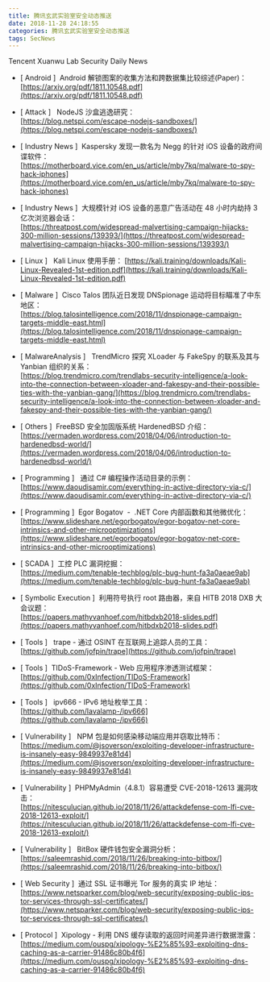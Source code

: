 ```yaml
---
title: 腾讯玄武实验室安全动态推送
date: 2018-11-28 24:18:55
categories: 腾讯玄武实验室安全动态推送
tags: SecNews
---
```


Tencent Xuanwu Lab Security Daily News  
* [ Android ]  Android 解锁图案的收集方法和跨数据集比较综述(Paper)：   
[https://arxiv.org/pdf/1811.10548.pdf](https://arxiv.org/pdf/1811.10548.pdf)  

* [ Attack ]   NodeJS 沙盒逃逸研究：   
[https://blog.netspi.com/escape-nodejs-sandboxes/](https://blog.netspi.com/escape-nodejs-sandboxes/)  

* [ Industry News ]  Kaspersky 发现一款名为 Negg 的针对 iOS 设备的政府间谍软件：  
[https://motherboard.vice.com/en_us/article/mby7kq/malware-to-spy-hack-iphones](https://motherboard.vice.com/en_us/article/mby7kq/malware-to-spy-hack-iphones)  

* [ Industry News ]  大规模针对 iOS 设备的恶意广告活动在 48 小时内劫持 3 亿次浏览器会话：   
[https://threatpost.com/widespread-malvertising-campaign-hijacks-300-million-sessions/139393/](https://threatpost.com/widespread-malvertising-campaign-hijacks-300-million-sessions/139393/)  

* [ Linux ]   Kali Linux 使用手册： 
[https://kali.training/downloads/Kali-Linux-Revealed-1st-edition.pdf](https://kali.training/downloads/Kali-Linux-Revealed-1st-edition.pdf)  

* [ Malware ]  Cisco Talos 团队近日发现 DNSpionage 运动将目标瞄准了中东地区：    
[https://blog.talosintelligence.com/2018/11/dnspionage-campaign-targets-middle-east.html](https://blog.talosintelligence.com/2018/11/dnspionage-campaign-targets-middle-east.html)  

* [ MalwareAnalysis ]   TrendMicro 探究 XLoader 与 FakeSpy 的联系及其与 Yanbian 组织的关系：  
[https://blog.trendmicro.com/trendlabs-security-intelligence/a-look-into-the-connection-between-xloader-and-fakespy-and-their-possible-ties-with-the-yanbian-gang/](https://blog.trendmicro.com/trendlabs-security-intelligence/a-look-into-the-connection-between-xloader-and-fakespy-and-their-possible-ties-with-the-yanbian-gang/)  

* [ Others ]  FreeBSD 安全加固版系统 HardenedBSD 介绍：   
[https://vermaden.wordpress.com/2018/04/06/introduction-to-hardenedbsd-world/](https://vermaden.wordpress.com/2018/04/06/introduction-to-hardenedbsd-world/)  

* [ Programming ]   通过 C# 编程操作活动目录的示例：   
[https://www.daoudisamir.com/everything-in-active-directory-via-c/](https://www.daoudisamir.com/everything-in-active-directory-via-c/)  

* [ Programming ]  Egor Bogatov  -  .NET Core 内部函数和其他微优化：   
[https://www.slideshare.net/egorbogatov/egor-bogatov-net-core-intrinsics-and-other-microoptimizations](https://www.slideshare.net/egorbogatov/egor-bogatov-net-core-intrinsics-and-other-microoptimizations)  

* [ SCADA ]  工控 PLC 漏洞挖掘：   
[https://medium.com/tenable-techblog/plc-bug-hunt-fa3a0aeae9ab](https://medium.com/tenable-techblog/plc-bug-hunt-fa3a0aeae9ab)  

* [ Symbolic Execution ]  利用符号执行 root 路由器，来自 HITB 2018 DXB 大会议题：   
[https://papers.mathyvanhoef.com/hitbdxb2018-slides.pdf](https://papers.mathyvanhoef.com/hitbdxb2018-slides.pdf)  

* [ Tools ]   trape - 通过 OSINT 在互联网上追踪人员的工具：   
[https://github.com/jofpin/trape](https://github.com/jofpin/trape)  

* [ Tools ]  TIDoS-Framework - Web 应用程序渗透测试框架：   
[https://github.com/0xInfection/TIDoS-Framework](https://github.com/0xInfection/TIDoS-Framework)  

* [ Tools ]   ipv666 - IPv6 地址枚举工具：  
[https://github.com/lavalamp-/ipv666](https://github.com/lavalamp-/ipv666)  

* [ Vulnerability ]   NPM 包是如何感染移动端应用并窃取比特币：   
[https://medium.com/@jsoverson/exploiting-developer-infrastructure-is-insanely-easy-9849937e81d4](https://medium.com/@jsoverson/exploiting-developer-infrastructure-is-insanely-easy-9849937e81d4)  

* [ Vulnerability ]  PHPMyAdmin（4.8.1）容易遭受 CVE-2018-12613 漏洞攻击：   
[https://nitesculucian.github.io/2018/11/26/attackdefense-com-lfi-cve-2018-12613-exploit/](https://nitesculucian.github.io/2018/11/26/attackdefense-com-lfi-cve-2018-12613-exploit/)  

* [ Vulnerability ]   BitBox 硬件钱包安全漏洞分析：   
[https://saleemrashid.com/2018/11/26/breaking-into-bitbox/](https://saleemrashid.com/2018/11/26/breaking-into-bitbox/)  

* [ Web Security ]  通过 SSL 证书曝光 Tor 服务的真实 IP 地址：   
[https://www.netsparker.com/blog/web-security/exposing-public-ips-tor-services-through-ssl-certificates/](https://www.netsparker.com/blog/web-security/exposing-public-ips-tor-services-through-ssl-certificates/)  

* [ Protocol ]  Xipology - 利用 DNS 缓存读取的返回时间差异进行数据泄露： 
[https://medium.com/ouspg/xipology-%E2%85%93-exploiting-dns-caching-as-a-carrier-91486c80b4f6](https://medium.com/ouspg/xipology-%E2%85%93-exploiting-dns-caching-as-a-carrier-91486c80b4f6)  


